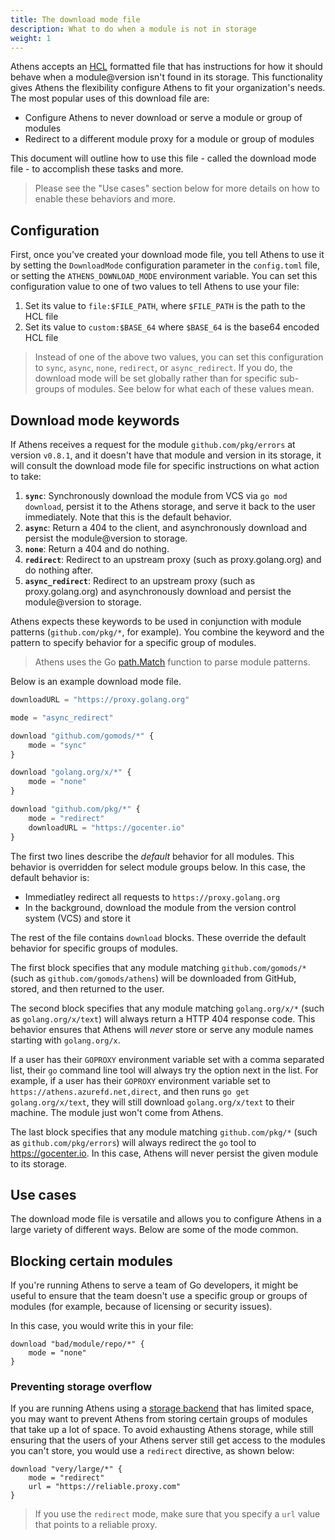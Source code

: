 ```yaml
---
title: The download mode file
description: What to do when a module is not in storage
weight: 1
---
```


Athens accepts an [HCL](https://github.com/hashicorp/hcl) formatted file that has instructions for how it should behave when a module@version isn't found in its storage. This functionality gives Athens the flexibility configure Athens to fit your organization's needs. The most popular uses of this download file are:

- Configure Athens to never download or serve a module or group of modules
- Redirect to a different module proxy for a module or group of modules

This document will outline how to use this file - called the download mode file - to accomplish these tasks and more.

>Please see the "Use cases" section below for more details on how to enable these behaviors and more.

## Configuration

First, once you've created your download mode file, you tell Athens to use it by setting the `DownloadMode` configuration parameter in the `config.toml` file, or setting the `ATHENS_DOWNLOAD_MODE` environment variable. You can set this configuration value to one of two values to tell Athens to use your file:

1. Set its value to `file:$FILE_PATH`, where `$FILE_PATH` is the path to the HCL file
2. Set its value to `custom:$BASE_64` where `$BASE_64` is the base64 encoded HCL file

>Instead of one of the above two values, you can set this configuration to `sync`, `async`, `none`, `redirect`, or `async_redirect`. If you do, the download mode will be set globally rather than for specific sub-groups of modules. See below for what each of these values mean.

## Download mode keywords

If Athens receives a request for the module `github.com/pkg/errors` at version `v0.8.1`, and it doesn't have that module and version in its storage, it will consult the download mode file for specific instructions on what action to take:

1. **`sync`**: Synchronously download the module from VCS via `go mod download`, persist it to the Athens storage, and serve it back to the user immediately. Note that this is the default behavior.
2. **`async`**: Return a 404 to the client, and asynchronously download and persist the module@version to storage.
3. **`none`**: Return a 404 and do nothing.
4. **`redirect`**: Redirect to an upstream proxy (such as proxy.golang.org) and do nothing after.
5. **`async_redirect`**: Redirect to an upstream proxy (such as proxy.golang.org) and asynchronously download and persist the module@version to storage.

Athens expects these keywords to be used in conjunction with module patterns (`github.com/pkg/*`, for example). You combine the keyword and the pattern to specify behavior for a specific group of modules.

>Athens uses the Go [path.Match](https://golang.org/pkg/path/#Match) function to parse module patterns.

Below is an example download mode file.

```javascript
downloadURL = "https://proxy.golang.org"

mode = "async_redirect"

download "github.com/gomods/*" {
    mode = "sync"
}

download "golang.org/x/*" {
    mode = "none"
}

download "github.com/pkg/*" {
    mode = "redirect"
    downloadURL = "https://gocenter.io"
}
```

The first two lines describe the _default_ behavior for all modules. This behavior is overridden for select module groups below. In this case, the default behavior is:

- Immediatley redirect all requests to `https://proxy.golang.org`
- In the background, download the module from the version control system (VCS) and store it

The rest of the file contains `download` blocks. These override the default behavior for specific groups of modules.

The first block specifies that any module matching `github.com/gomods/*` (such as `github.com/gomods/athens`) will be downloaded from GitHub, stored, and then returned to the user.

The second block specifies that any module matching `golang.org/x/*` (such as `golang.org/x/text`) will always return a HTTP 404 response code. This behavior ensures that Athens will _never_ store or serve any module names starting with `golang.org/x`.

If a user has their `GOPROXY` environment variable set with a comma separated list, their `go` command line tool will always try the option next in the list. For example, if a user has their `GOPROXY` environment variable set to `https://athens.azurefd.net,direct`, and then runs `go get golang.org/x/text`, they will still download `golang.org/x/text` to their machine. The module just won't come from Athens.

The last block specifies that any module matching `github.com/pkg/*` (such as `github.com/pkg/errors`) will always redirect the `go` tool to https://gocenter.io. In this case, Athens will never persist the given module to its storage.

## Use cases

The download mode file is versatile and allows you to configure Athens in a large variety of different ways. Below are some of the mode common.

## Blocking certain modules

If you're running Athens to serve a team of Go developers, it might be useful to ensure that the team doesn't use a specific group or groups of modules (for example, because of licensing or security issues).

In this case, you would write this in your file:

```hcl
download "bad/module/repo/*" {
    mode = "none"
}
```

### Preventing storage overflow

If you are running Athens using a [storage backend](./storage) that has limited space, you may want to prevent Athens from storing certain groups of modules that take up a lot of space. To avoid exhausting Athens storage, while still ensuring that the users of your Athens server still get access to the modules you can't store, you would use a `redirect` directive, as shown below:

```hcl
download "very/large/*" {
    mode = "redirect"
    url = "https://reliable.proxy.com"
}
```

>If you use the `redirect` mode, make sure that you specify a `url` value that points to a reliable proxy.
